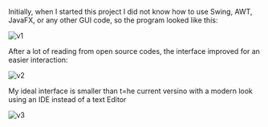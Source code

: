 Initially, when I started this project I did not know how to use Swing, AWT, JavaFX, or any other GUI code, so the program looked like this:

![v1](https://user-images.githubusercontent.com/79112139/117527906-f8da2a80-af94-11eb-9f8e-95274b0acf19.png)

After a lot of reading from open source codes, the interface improved for an easier interaction:

![v2](https://user-images.githubusercontent.com/79112139/117527925-1a3b1680-af95-11eb-808f-626d989506da.png)

My ideal interface is smaller than t=he current versino with a modern look using an IDE instead of a text Editor

![v3](https://user-images.githubusercontent.com/79112139/117527903-f4157680-af94-11eb-8d29-0f0585a90fa1.png)
